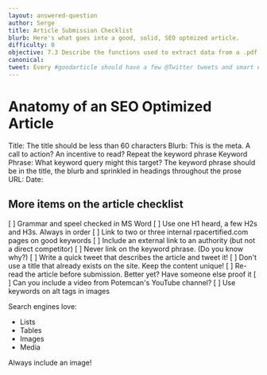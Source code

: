 ```yaml
---
layout: answered-question
author: Serge
title: Article Submission Checklist
blurb: Here's what goes into a good, solid, SEO optmized article.
difficulty: 0
objective: 7.3 Describe the functions used to extract data from a .pdf file; for example, using OCR
canonical: 
tweet: Every #goodarticle should have a few @Twitter tweets and smart #haschodes like #uipathcertified #rpa #rpatools #uipathassociate #devopstools
---
```

 
 
# Anatomy of an SEO Optimized Article

Title: The title should be less than 60 characters
Blurb: This is the meta. A call to action? An incentive to read? Repeat the keyword phrase
Keyword Phrase: What keyword query might this target? The keyword phrase should be in the title, the blurb and sprinkled in headings throughout the prose
URL: 
Date: 

## More items on the article checklist

[ ] Grammar and speel checked in MS Word
[ ] Use one H1 heard, a few H2s and H3s. Always in order
[ ] Link to two or three internal rpacertified.com pages on good keywords
[ ] Include an external link to an authority (but not a direct competitor)
[ ] Never link on the keyword phrase. (Do you know why?)
[ ] Write a quick tweet that describes the article and tweet it!
[ ] Don't use a title that already exists on the site. Keep the content unique!
[ ] Re-read the article before submission. Better yet? Have someone else proof it
[ ] Can you include a video from Potemcan's YouTube channel?
[ ] Use keywords on alt tags in images

Search engines love:
- Lists
- Tables
- Images
- Media 



Always include an image! 



 
 
